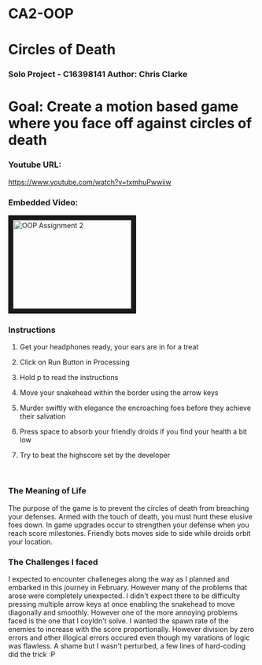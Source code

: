 # CA2-OOP

<h1>Circles of Death</h1>
<h3>Solo Project - C16398141
Author: Chris Clarke</h3>

<h1>Goal: Create a motion based game where you face off against circles of death</h1>

<h3>Youtube URL:</h3>

https://www.youtube.com/watch?v=txmhuPwwiiw

<h3>Embedded Video:</h3>

<a href="http://www.youtube.com/watch?feature=player_embedded&v=txmhuPwwiiw" target="_blank"><img src="http://img.youtube.com/vi/txmhuPwwiiw/0.jpg" 
alt="OOP Assignment 2" width="240" height="180" border="10" /></a>


<h3>Instructions</h3>

1. Get your headphones ready, your ears are in for a treat

2. Click on Run Button in Processing

3. Hold p to read the instructions

4. Move your snakehead within the border using the arrow keys

5. Murder swiftly with elegance the encroaching foes before they achieve their salvation

6. Press space to absorb your friendly droids if you find your health a bit low

7. Try to beat the highscore set by the developer

<br>

<h3>The Meaning of Life</h3>

The purpose of the game is to prevent the circles of death from breaching your defenses. Armed with the touch of death, you must hunt these elusive foes down. In game upgrades occur to strengthen your defense when you reach score milestones. Friendly bots moves side to side while droids orbit your location.

<h3>The Challenges I faced</h3>

I expected to encounter challeneges along the way as I planned and embarked in this journey in February. However many of the problems that arose were completely unexpected. I didn't expect there to be difficulty pressing multiple arrow keys at once enabling the snakehead to move diagonally and smoothly. However one of the more annoying problems faced is the one that I coyldn't solve. I wanted the spawn rate of the enemies to increase with the score proportionally. However division by zero errors and other illogical errors occured even though my varations of logic was flawless. A shame but I wasn't perturbed, a few lines of hard-coding did the trick :P
